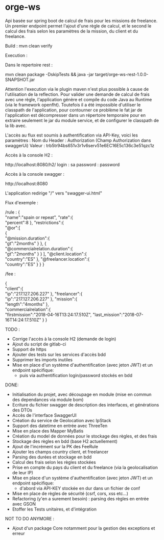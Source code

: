# orge-ws
Api basée sur spring boot de calcul de frais pour les missions de freelance.
Un premier endpoint permet l'ajout d'une règle de calcul, et le second le calcul des frais selon les paramètres de la mission, du client et du freelance.

Build :
mvn clean verify

Execution :

Dans le repertoire rest :

mvn clean package -DskipTests && java -jar target/orge-ws-rest-1.0.0-SNAPSHOT.jar

Attention l'execution via le plugin maven n'est plus possible à cause de l'utilisation de la reflection.
Pour valider une demande de calcul de frais avec une règle, l'application génère et compile du code Java
 au Runtime (via le framework openfht).
 Toutefois il a été impossible d'utiliser le classpath de l'application, pour contourner ce problème
 le fat jar de l'application est décompresser dans un répertoire temporaire pour en extraire seulement le jar
 du module service, et de configurer le classpath de la lib avec.

L'accès au flux est soumis à authentification via API-Key, voici les paramètres : 
Nom du Header : Authorization (Champ Authorization dans swaggerUi)
Valeur : trb5tr94bs651v3r1v6serv51e6EC16E5c136c3e51qzc1z

Accès à la console H2 :

http://localhost:8080/h2/
login : sa
password : password

Accès à la console swagger :

http://localhost:8080

L'application redirige "/" vers "swagger-ui.html"

Flux d'exemple : 

/rule :
{  
   "name":"spain or repeat",
   "rate":{  
      "percent":8
   },
   "restrictions":{  
      "@or":[  
         {  
            "@mission.duration":{  
               "gt":"2months"
            }
         },
         {  
            "@commercialrelation.duration":{  
               "gt":"2months"
            }
         }
      ],
      "@client.location":{  
         "country":"ES"
      },
      "@freelancer.location":{  
         "country":"ES"
      }
   }
}

/fee :

{  
   "client":{  
      "ip":"217.127.206.227"
   },
   "freelancer":{  
      "ip":"217.127.206.227"
   },
   "mission":{  
      "length":"4months"
   },   
   "commercialrelation":{  
      "firstmission":"2018-04-16T13:24:17.510Z",
      "last_mission":"2018-07-16T14:24:17.510Z"
   }
}



TODO :

- Corrige l'accès à la console H2 (demande de login)
- Ajout du script de gitlab-ci
- Support de https
- Ajouter des tests sur les services d'accès bdd
- Supprimer les imports inutiles
- Mise en place d'un système d'authentification (avec jeton JWT) et un endpoint spécifique:
  - puis via authentification login/password stockés en bdd

DONE:
- Initialisation du projet, avec découpage en module (mise en commun des dependances via module bom)
- Ecriture du fichier swagger de description des interfaces, et générations des DTOs
- Accès de l'interface SwaggerUI
- Création du service de Geolocation avec IpStack
- Support des datetime en entrée avec ThreeTen
- Mise en place des Mapper MyBatis
- Création du model de données pour le stockage des règles, et des frais
- Stockage des règles en bdd (base H2 actuellement)
- Ajout de l'incrément sur la PK des FeeRule
- Ajouter les champs country client, et freelancer
- Parsing des durées et stockage en bdd
- Calcul des frais selon les règles stockées
- Prise en compte du pays du client et du freelance (via la geolocalisation de leur IP)
- Mise en place d'un système d'authentification (avec jeton JWT) et un endpoint spécifique:
  - d'abord via API-KEY stockée en dur dans un fichier de conf
- Mise en place de règles de sécurité (csrf, cors, xss etc...)
- Refactoring (y'en a surement besoin) : parsing des règles en entrée avec GSON
- Etoffer les Tests unitaires, et d'intégration

NOT TO DO ANYMORE :
- Ajout d'un package Core notamment pour la gestion des exceptions et erreur
